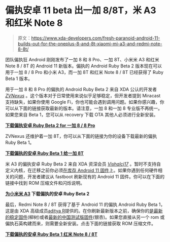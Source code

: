# 偏执安卓 11 beta 出一加 8/8T，米 A3 和红米 Note 8

> 原文：<https://www.xda-developers.com/fresh-paranoid-android-11-builds-out-for-the-oneplus-8-and-8t-xiaomi-mi-a3-and-redmi-note-8-8t/>

团队偏执狂 Android 刚刚发布了一加 8 和 8 Pro、一加 8T、小米米 A3 和红米 Note 8 / 8T 的 Android 11 新版本。偏执的 Android Ruby Beta 2 版本现在可以用于一加 8 / 8 Pro 和小米 A3，而一加 8T 和红米 Note 8 / 8T 已经获得了 Ruby Beta 1 版本。

用于一加 8 和 8 Pro 的偏执的 Android Ruby Beta 2 来自 XDA 公认的开发者 [*ZVNexus*](https://forum.xda-developers.com/m/zvnexus.7299508/) 。这个版本对于日常使用来说似乎足够稳定，但开发者提到 Miracast 支持缺失，如果你使用 Google Fi，你也可能会遇到调用问题。如果你感兴趣，你可以从下面的链接获取最新的版本。请注意，一加 8 和一加 8 专业版不再统一。如果您来自 Beta 1，您可以从 recovery 下载 OTA 其他人必须进行全新安装。

**[下载偏执安卓 Ruby Beta 2 for 一加 8 / 8 Pro](https://forum.xda-developers.com/t/paranoid-android-ruby-beta-2-oneplus-8-pro.4193731/)**

ZVNexus 还维护着一加 8T，你可以从下面的链接为你的设备下载最新的偏执 Ruby Beta 1。

**[下载偏执的安卓 Ruby Beta 1 给一加 8T](https://forum.xda-developers.com/t/paranoid-android-ruby-beta-1-oneplus-8t.4206613/)**

米 A3 的偏执安卓 Ruby Beta 2 来自 XDA 资深会员 [*Vishalcj17*](https://forum.xda-developers.com/m/vishalcj17.9720197/) 。暂时不支持自定义内核，在迁移之前你必须[在库存 Android 11 固件](https://www.xda-developers.com/xiaomi-mi-a3-receives-official-android-11-update/)上。如果你遇到任何硬件相关的问题，开发者建议从 fastboot 刷新现有的 Android 11 固件。你可以在下面的链接中找到 ROM 压缩文件和闪烁说明。

**[为小米米 A3](https://forum.xda-developers.com/t/paranoid-android-ruby-beta-2-mi-a3.4206725/) 下载偏执的安卓 Ruby Beta 2**

最后，Redmi Note 8 / 8T 获得了基于 Android 11 的偏执 Android Ruby Beta 1，这是由 XDA 高级成员[aditya R](https://forum.xda-developers.com/m/adithya-r.6560166/)提供的。在你刷新最新版本之前，确保你的[是最新的稳定固件](https://www.xda-developers.com/download-miui-12-stable-update-rolling-out-several-xiaomi-redmi-mi-poco-devices/)(柳树)或者[最新的中国测试版固件](https://www.xda-developers.com/download-miui-12-closed-beta-xiaomi-redmi-devices/)(银杏)。如果您直接从另一个 rom 或偏执石英构建而来，则需要全新安装。点击下面的链接获取 ROM 压缩文件。

**[下载偏执的安卓 Ruby Beta 1 红米 Note 8 / 8T](https://forum.xda-developers.com/t/paranoid-android-ruby-beta-1-xiaomi-redmi-note-8-8t.4207101/)**